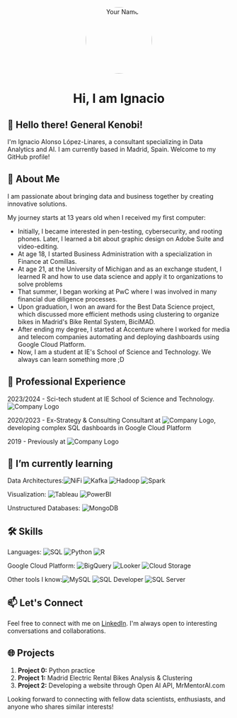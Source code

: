 
<p align="center">
  <img src="https://media.licdn.com/dms/image/D4D03AQFZW4FCKQj3Qw/profile-displayphoto-shrink_200_200/0/1686959115904?e=1705536000&v=beta&t=q0fVzQUJrJe7i5602ZC4OC2QM2xhLfxDYIDEX9YK4kM" alt="Your Name" width="150" height="150" style="border-radius: 50%; overflow: hidden;">
</p>


<h1 align="center">Hi, I am Ignacio </h1>

## 👋 Hello there! General Kenobi!

I'm Ignacio Alonso López-Linares, a consultant specializing in Data Analytics and AI. 
I am currently based in Madrid, Spain. Welcome to my GitHub profile!

## 🚀 About Me

I am passionate about bringing data and business together by creating innovative solutions. 

My journey starts at 13 years old when I received my first computer:
- Initially, I became interested in pen-testing, cybersecurity, and rooting phones. Later, I learned a bit about graphic design on Adobe Suite and video-editing.
- At age 18, I started Business Administration with a specialization in Finance at Comillas.
- At age 21, at the University of Michigan and as an exchange student, I learned R and how to use data science and apply it to organizations to solve problems
- That summer, I began working at PwC where I was involved in many financial due diligence processes.
- Upon graduation, I won an award for the Best Data Science project, which discussed more efficient methods using clustering to organize bikes in Madrid's Bike Rental System, BiciMAD.
- After ending my degree, I started at Accenture where I worked for media and telecom companies automating and deploying dashboards using Google Cloud Platform.
- Now, I am a student at IE's School of Science and Technology. We always can learn something more ;D

## 💼 Professional Experience
2023/2024 - Sci-tech student at IE School of Science and Technology. ![Company Logo](https://img.shields.io/badge/IE_Scitech-yellow?logo=IEBusinessSchool)

2020/2023 - Ex-Strategy & Consulting Consultant at ![Company Logo](https://img.shields.io/badge/Accenture-purple?logo=Accenture), developing complex SQL dashboards in Google Cloud Platform

2019 - Previously at ![Company Logo](https://img.shields.io/badge/PwC-orange?logo=PricewaterhouseCoopers)

## 🌱 I’m currently learning

Data Architectures:![NiFi](https://img.shields.io/badge/-NiFi-lightgrey?logo=apachenifi) ![Kafka](https://img.shields.io/badge/-Kafka-black?logo=Apachekafka) ![Hadoop](https://img.shields.io/badge/-Hadoop-yellow?logo=Apachehadoop) ![Spark](https://img.shields.io/badge/-Spark-white?logo=Apachespark) 

Visualization: ![Tableau](https://img.shields.io/badge/-Tableau-white?logo=Tableau) ![PowerBI](https://img.shields.io/badge/-PowerBI-grey?logo=PowerBI) 

Unstructured Databases: 
![MongoDB](https://img.shields.io/badge/-MongoDB-brightgreen?logo=mongodb)


## 🛠️ Skills
Languages: ![SQL](https://img.shields.io/badge/-SQL-lightgrey?logo=SQL) ![Python](https://img.shields.io/badge/-Python-yellow?logo=Python) ![R](https://img.shields.io/badge/-R-blue?logo=R)
  
Google Cloud Platform: ![BigQuery](https://img.shields.io/badge/-BigQuery-lightblue?logo=Google%20BigQuery) ![Looker](https://img.shields.io/badge/-Looker%20Studio-lightblue?logo=Looker) ![Cloud Storage](https://img.shields.io/badge/-Cloud%20Storage-lightblue?logo=Google%20Cloud%20Storage)

Other tools I know:![MySQL](https://img.shields.io/badge/-MySQL-grey?logo=mysql) ![SQL Developer](https://img.shields.io/badge/-SQL_Developer-grey?logo=SQL_Developer) ![SQL Server](https://img.shields.io/badge/-SQL_Server-grey?logo=SQL_Server)

## 📫 Let's Connect

Feel free to connect with me on [LinkedIn](https://www.linkedin.com/in/ignacio-alonso-linares/). I'm always open to interesting conversations and collaborations.

## 🌐 Projects

1. **Project 0:** Python practice
2. **Project 1:** Madrid Electric Rental Bikes Analysis & Clustering
3. **Project 2:** Developing a website through Open AI API, MrMentorAI.com


Looking forward to connecting with fellow data scientists, enthusiasts, and anyone who shares similar interests!
